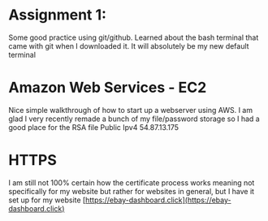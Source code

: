 # Assignment 1:
Some good practice using git/github.
Learned about the bash terminal that came with git when I downloaded it. It will absolutely be my new default terminal

# Amazon Web Services - EC2
Nice simple walkthrough of how to start up a webserver using AWS. 
I am glad I very recently remade a bunch of my file/password storage so I had a good place for the RSA file
Public Ipv4 54.87.13.175

# HTTPS
I am still not 100% certain how the certificate process works meaning not specifically for my website but rather for websites in general, but I have it set up for my website
[https://ebay-dashboard.click](https://ebay-dashboard.click)
